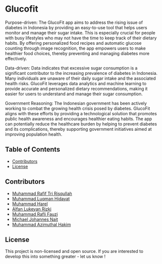 # Glucofit

Purpose-driven: The GlucoFit app aims to address the rising issue of diabetes in Indonesia by providing an easy-to-use tool that helps users monitor and manage their sugar intake. This is especially crucial for people with busy lifestyles who may not have the time to keep track of their dietary habits. By offering personalized food recipes and automatic glucose counting through image recognition, the app empowers users to make healthier food choices, thereby preventing and managing diabetes more effectively.

Data-driven: Data indicates that excessive sugar consumption is a significant contributor to the increasing prevalence of diabetes in Indonesia. Many individuals are unaware of their daily sugar intake and the associated health risks. GlucoFit leverages data analytics and machine learning to provide accurate and personalized dietary recommendations, making it easier for users to understand and manage their sugar consumption.

Government Reasoning: The Indonesian government has been actively working to combat the growing health crisis posed by diabetes. GlucoFit aligns with these efforts by providing a technological solution that promotes public health awareness and encourages healthier eating habits. The app can potentially reduce the healthcare burden by helping to prevent diabetes and its complications, thereby supporting government initiatives aimed at improving population health.

## Table of Contents

- [Contributors](#contributors)
- [License](#license)

## Contributors

- [Muhammad Rafif Tri Risqullah](https://github.com/zeon-kun)
- [Muhammad Luqman Hidayat](https://github.com/luqmanhdyt)
- [Muhammad Harel](https://github.com/mhdharel01)
- [Alfan Lukeyan Rizki](https://github.com/AlfanLukeyan)
- [Muhammad Rafli Fauzi](https://github.com/Opticinn)
- [Michael Johannes Nait](https://github.com/MichaelJohannesN)
- [Muhammad Azimuthal Hakim](https://github.com/zimsky29)

## License

This project is non-licensed and open source. If you are interested to develop this into something greater - let us know !
